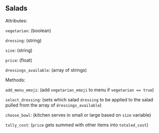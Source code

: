 ## Salads

Attributes:

`vegetarian`: (boolean)

`dressing`: (string)

`size`: (string)

`price`: (float)

`dressings_available`: (array of strings)

Methods:

`add_menu_emoji`: (add `vegetarian_emoji` to menu if `vegetarian == true`)

`select_dressing`: (sets which salad `dressing` to be applied to the salad pulled from the array of `dressings_available`)

`choose_bowl`: (kitchen serves in small or large based on `size` variable)

`tally_cost`: (`price` gets summed with other items into `totaled_cost`)
